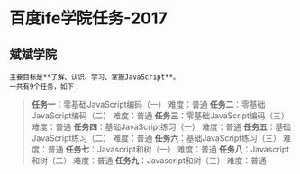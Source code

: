 # 百度ife学院任务-2017
## 斌斌学院
	主要目标是**了解、认识、学习、掌握JavaScript**。
	一共有9个任务，如下：
> **任务一**：零基础JavaScript编码（一） 难度：普通
> **任务二**：零基础JavaScript编码（二） 难度：普通
> **任务三**：零基础JavaScript编码（三） 难度：普通
> **任务四**：基础JavaScript练习（一） 难度：普通
> **任务五**：基础JavaScript练习（二） 难度：普通
> **任务六**：基础JavaScript练习（三） 难度：普通
> **任务七**：Javascript和树（一） 难度：普通
> **任务八**：Javascript和树（二） 难度：普通
> **任务九**：Javascript和树（三） 难度：普通